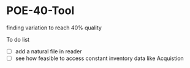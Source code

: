 # POE-40-Tool
finding variation to reach 40% quality

To do list
- [ ] add a natural file in reader
- [ ] see how feasible to access constant inventory data like Acquistion
